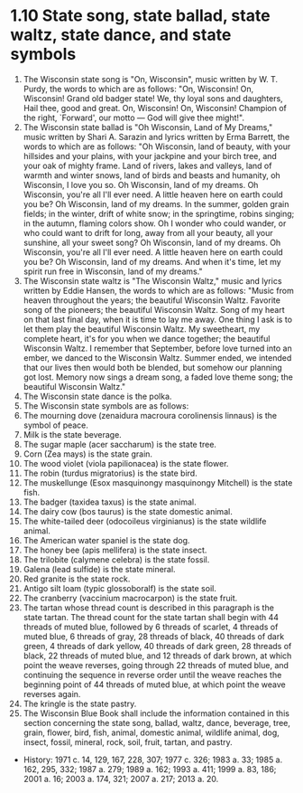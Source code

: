 1.10 State song, state ballad, state waltz, state dance, and state symbols
==========================================================================

1. The Wisconsin state song is "On, Wisconsin", music written by W. T. Purdy, the words to which are as follows: "On, Wisconsin! On, Wisconsin! Grand old badger state! We, thy loyal sons and daughters, Hail thee, good and great. On, Wisconsin! On, Wisconsin! Champion of the right, `Forward', our motto — God will give thee might!".
  1.  The Wisconsin state ballad is "Oh Wisconsin, Land of My Dreams," music written by Shari A. Sarazin and lyrics written by Erma Barrett, the words to which are as follows: "Oh Wisconsin, land of beauty, with your hillsides and your plains, with your jackpine and your birch tree, and your oak of mighty frame. Land of rivers, lakes and valleys, land of warmth and winter snows, land of birds and beasts and humanity, oh Wisconsin, I love you so. Oh Wisconsin, land of my dreams. Oh Wisconsin, you're all I'll ever need. A little heaven here on earth could you be? Oh Wisconsin, land of my dreams. In the summer, golden grain fields; in the winter, drift of white snow; in the springtime, robins singing; in the autumn, flaming colors show. Oh I wonder who could wander, or who could want to drift for long, away from all your beauty, all your sunshine, all your sweet song? Oh Wisconsin, land of my dreams. Oh Wisconsin, you're all I'll ever need. A little heaven here on earth could you be? Oh Wisconsin, land of my dreams. And when it's time, let my spirit run free in Wisconsin, land of my dreams."
  2.  The Wisconsin state waltz is "The Wisconsin Waltz," music and lyrics written by Eddie Hansen, the words to which are as follows: "Music from heaven throughout the years; the beautiful Wisconsin Waltz. Favorite song of the pioneers; the beautiful Wisconsin Waltz. Song of my heart on that last final day, when it is time to lay me away. One thing I ask is to let them play the beautiful Wisconsin Waltz. My sweetheart, my complete heart, it's for you when we dance together; the beautiful Wisconsin Waltz. I remember that September, before love turned into an ember, we danced to the Wisconsin Waltz. Summer ended, we intended that our lives then would both be blended, but somehow our planning got lost. Memory now sings a dream song, a faded love theme song; the beautiful Wisconsin Waltz."
2.  The Wisconsin state dance is the polka.
3.  The Wisconsin state symbols are as follows:
  1.  The mourning dove (zenaidura macroura corolinensis linnaus) is the symbol of peace.
  2.  Milk is the state beverage.
  3.  The sugar maple (acer saccharum) is the state tree.
  4.  Corn (Zea mays) is the state grain.
  5.  The wood violet (viola papilionacea) is the state flower.
  6.  The robin (turdus migratorius) is the state bird.
  7.  The muskellunge (Esox masquinongy masquinongy Mitchell) is the state fish.
  8.  The badger (taxidea taxus) is the state animal.
  9.  The dairy cow (bos taurus) is the state domestic animal.
  10. The white-tailed deer (odocoileus virginianus) is the state wildlife animal.
  11. The American water spaniel is the state dog.
  12. The honey bee (apis mellifera) is the state insect.
  13. The trilobite (calymene celebra) is the state fossil.
  14. Galena (lead sulfide) is the state mineral.
  15. Red granite is the state rock.
  16. Antigo silt loam (typic glossoboralf) is the state soil.
  17. The cranberry (vaccinium macrocarpon) is the state fruit.
  18. The tartan whose thread count is described in this paragraph is the state tartan. The thread count for the state tartan shall begin with 44 threads of muted blue, followed by 6 threads of scarlet, 4 threads of muted blue, 6 threads of gray, 28 threads of black, 40 threads of dark green, 4 threads of dark yellow, 40 threads of dark green, 28 threads of black, 22 threads of muted blue, and 12 threads of dark brown, at which point the weave reverses, going through 22 threads of muted blue, and continuing the sequence in reverse order until the weave reaches the beginning point of 44 threads of muted blue, at which point the weave reverses again.
  19. The kringle is the state pastry.
4.  The Wisconsin Blue Book shall include the information contained in this section concerning the state song, ballad, waltz, dance, beverage, tree, grain, flower, bird, fish, animal, domestic animal, wildlife animal, dog, insect, fossil, mineral, rock, soil, fruit, tartan, and pastry.
+ History: 1971 c. 14, 129, 167, 228, 307; 1977 c. 326; 1983 a. 33; 1985 a. 162, 295, 332; 1987 a. 279; 1989 a. 162; 1993 a. 411; 1999 a. 83, 186; 2001 a. 16; 2003 a. 174, 321; 2007 a. 217; 2013 a. 20.

